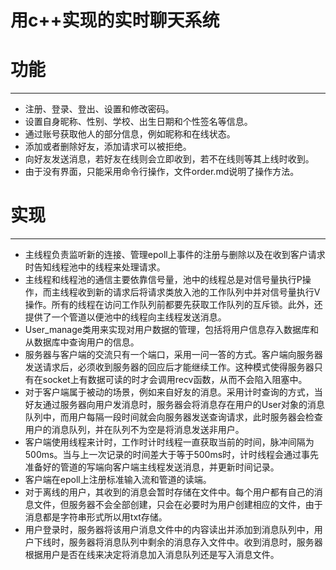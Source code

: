 # 用c++实现的实时聊天系统
# 功能
---
- 注册、登录、登出、设置和修改密码。
- 设置自身昵称、性别、学校、出生日期和个性签名等信息。
- 通过账号获取他人的部分信息，例如昵称和在线状态。
- 添加或者删除好友，添加请求可以被拒绝。
- 向好友发送消息，若好友在线则会立即收到，若不在线则等其上线时收到。
- 由于没有界面，只能采用命令行操作，文件order.md说明了操作方法。

# 实现
---
- 主线程负责监听新的连接、管理epoll上事件的注册与删除以及在收到客户请求时告知线程池中的线程来处理请求。
- 主线程和线程池的通信主要依靠信号量，池中的线程总是对信号量执行P操作，而主线程收到新的请求后将请求类放入池的工作队列中并对信号量执行V操作。所有的线程在访问工作队列前都要先获取工作队列的互斥锁。此外，还提供了一个管道以便池中的线程向主线程发送消息。
- User_manage类用来实现对用户数据的管理，包括将用户信息存入数据库和从数据库中查询用户的信息。
- 服务器与客户端的交流只有一个端口，采用一问一答的方式。客户端向服务器发送请求后，必须收到服务器的回应后才能继续工作。这种模式使得服务器只有在socket上有数据可读的时才会调用recv函数，从而不会陷入阻塞中。
- 对于客户端属于被动的场景，例如来自好友的消息。采用计时查询的方式，当好友通过服务器向用户发消息时，服务器会将消息存在用户的User对象的消息队列中，而用户每隔一段时间就会向服务器发送查询请求，此时服务器会检查用户的消息队列，并在队列不为空是将消息发送非用户。
- 客户端使用线程来计时，工作时计时线程一直获取当前的时间，脉冲间隔为500ms。当与上一次记录的时间差大于等于500ms时，计时线程会通过事先准备好的管道的写端向客户端主线程发送消息，并更新时间记录。
- 客户端在epoll上注册标准输入流和管道的读端。
- 对于离线的用户，其收到的消息会暂时存储在文件中。每个用户都有自己的消息文件，但服务器不会全部创建，只会在必要时为用户创建相应的文件，由于消息都是字符串形式所以用txt存储。
- 用户登录时，服务器将该用户消息文件中的内容读出并添加到消息队列中，用户下线时，服务器将消息队列中剩余的消息存入文件中。收到消息时，服务器根据用户是否在线来决定将消息加入消息队列还是写入消息文件。
